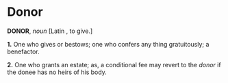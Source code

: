 # Donor

**DONOR**, _noun_ \[Latin , to give.\]

**1.** One who gives or bestows; one who confers any thing gratuitously; a benefactor.

**2.** One who grants an estate; as, a conditional fee may revert to the _donor_ if the donee has no heirs of his body.